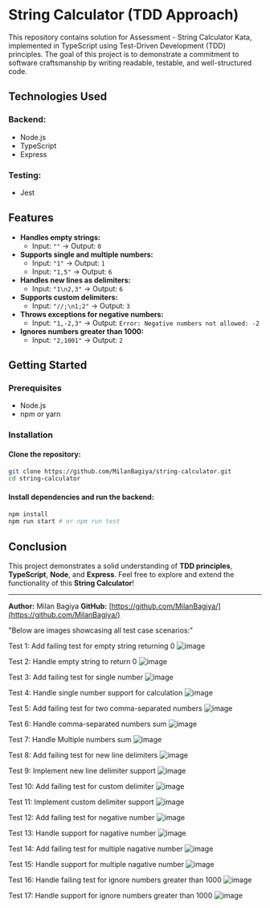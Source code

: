 # String Calculator  (TDD Approach)
This repository contains solution for Assessment - String Calculator Kata, implemented in TypeScript using Test-Driven Development (TDD) principles. The goal of this project is to demonstrate a commitment to software craftsmanship by writing readable, testable, and well-structured code.

## Technologies Used

### Backend:
- Node.js
- TypeScript
- Express

### Testing:
- Jest

## Features

- **Handles empty strings:**
  - Input: `""` → Output: `0`
- **Supports single and multiple numbers:**
  - Input: `"1"` → Output: `1`
  - Input: `"1,5"` → Output: `6`
- **Handles new lines as delimiters:**
  - Input: `"1\n2,3"` → Output: `6`
- **Supports custom delimiters:**
  - Input: `"//;\n1;2"` → Output: `3`
- **Throws exceptions for negative numbers:**
  - Input: `"1,-2,3"` → Output: `Error: Negative numbers not allowed: -2`
- **Ignores numbers greater than 1000:**
  - Input: `"2,1001"` → Output: `2`

## Getting Started

### Prerequisites
- Node.js
- npm or yarn

### Installation

#### Clone the repository:
```sh
git clone https://github.com/MilanBagiya/string-calculator.git
cd string-calculator
```

#### Install dependencies and run the backend:
```sh
npm install
npm run start # or npm run test
```

## Conclusion
This project demonstrates a solid understanding of **TDD principles**, **TypeScript**, **Node**, and **Express**.
Feel free to explore and extend the functionality of this **String Calculator**!

---
**Author:** Milan Bagiya
**GitHub:** [https://github.com/MilanBagiya/](https://github.com/MilanBagiya/)

"Below are images showcasing all test case scenarios:"

Test 1: Add failing test for empty string returning 0
![image](https://github.com/user-attachments/assets/54e4cf80-a25f-42a6-8033-7bba2f189c05)

Test 2: Handle empty string to return 0
![image](https://github.com/user-attachments/assets/825c2295-2d11-4221-afc2-b63924d9940f)

Test 3: Add failing test for single number
![image](https://github.com/user-attachments/assets/e3744816-63a3-4761-944e-e850c0ee5bd3)

Test 4: Handle single number support for calculation
![image](https://github.com/user-attachments/assets/e67b2852-ea39-4e34-829c-12a09c7524ea)

Test 5: Add failing test for two comma-separated numbers
![image](https://github.com/user-attachments/assets/3ee14c1d-e618-4cd5-98ac-7d90495624f6)

Test 6: Handle comma-separated numbers sum
![image](https://github.com/user-attachments/assets/63a949a8-10c4-4b9e-8597-817b3ff4cdc2)

Test 7: Handle Multiple numbers sum
![image](https://github.com/user-attachments/assets/99fe9b54-c8c6-44b0-a80c-275162b8ab1f)

Test 8: Add failing test for new line delimiters
![image](https://github.com/user-attachments/assets/d0e46c8a-3155-4d30-a67b-93075e8083f6)

Test 9: Implement new line delimiter support
![image](https://github.com/user-attachments/assets/a4915ef1-c514-4d81-8e9f-fabeb959f8da)

Test 10: Add failing test for custom delimiter
![image](https://github.com/user-attachments/assets/9803ad41-7305-4a5d-8076-8bdcdc872e47)

Test 11: Implement custom delimiter support
![image](https://github.com/user-attachments/assets/d430ffd4-1f5d-489b-8a04-7a7d3316d0eb)

Test 12: Add failing test for negative number
![image](https://github.com/user-attachments/assets/a5c10ac7-00ed-48a7-9946-4818a2a3cd5c)

Test 13: Handle support for nagative number 
![image](https://github.com/user-attachments/assets/a2d21234-73f7-47f8-96ad-3b4fa340c264)

Test 14: Add failing test for multiple nagative number
![image](https://github.com/user-attachments/assets/ecf84062-2383-40f3-a26f-caa29dace715)

Test 15: Handle support for multiple nagative number
![image](https://github.com/user-attachments/assets/60c5a810-b69d-4b25-b5f4-acabbec18c86)

Test 16: Handle failing test for ignore numbers greater than 1000
![image](https://github.com/user-attachments/assets/51870b48-297f-4540-b7bb-e13148c65031)

Test 17: Handle support for ignore numbers greater than 1000
![image](https://github.com/user-attachments/assets/8248ff54-0957-420f-be1e-209856549331)

